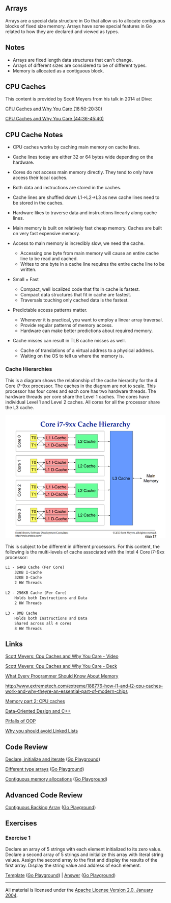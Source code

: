## Arrays

Arrays are a special data structure in Go that allow us to allocate contiguous blocks of fixed size memory. Arrays have some special features in Go related to how they are declared and viewed as types.

## Notes

* Arrays are fixed length data structures that can't change.
* Arrays of different sizes are considered to be of different types.
* Memory is allocated as a contiguous block.

## CPU Caches
This content is provided by Scott Meyers from his talk in 2014 at Dive:

[CPU Caches and Why You Care (18:50-20:30)](https://youtu.be/WDIkqP4JbkE?t=1129)

[CPU Caches and Why You Care (44:36-45:40)](https://youtu.be/WDIkqP4JbkE?t=2676)

## CPU Cache Notes

* CPU caches works by caching main memory on cache lines.
* Cache lines today are either 32 or 64 bytes wide depending on the hardware.
* Cores do not access main memory directly. They tend to only have access their local caches.
* Both data and instructions are stored in the caches.
* Cache lines are shuffled down L1->L2->L3 as new cache lines need to be stored in the caches.
* Hardware likes to traverse data and instructions linearly along cache lines.
* Main memory is built on relatively fast cheap memory. Caches are built on very fast expensive memory.

* Access to main memory is incredibly slow, we need the cache.
	* Accessing one byte from main memory will cause an entire cache line to be read and cached.
	* Writes to one byte in a cache line requires the entire cache line to be written.

* Small = Fast
	* Compact, well localized code that fits in cache is fastest.
	* Compact data structures that fit in cache are fastest.
	* Traversals touching only cached data is the fastest.

* Predictable access patterns matter.
	* Whenever it is practical, you want to employ a linear array traversal.
	* Provide regular patterns of memory access.
	* Hardware can make better predictions about required memory.

* Cache misses can result in TLB cache misses as well.
	* Cache of translations of a virtual address to a physical address.
	* Waiting on the OS to tell us where the memory is.

### Cache Hierarchies
This is a diagram shows the relationship of the cache hierarchy for the 4 Core i7-9xx processor. The caches in the diagram are not to scale. This processor has four cores and each core has two hardware threads. The hardware threads per core share the Level 1 caches. The cores have individual Level 1 and Level 2 caches. All cores for all the processor share the L3 cache.

![figure1](figure1.png)

This is subject to be different in different processors. For this content, the following is the multi-levels of cache associated with the Intel 4 Core i7-9xx processor:

	L1 - 64KB Cache (Per Core)
		32KB I-Cache
		32KB D-Cache
		2 HW Threads

	L2 - 256KB Cache (Per Core)
		Holds both Instructions and Data
		2 HW Threads

	L3 - 8MB Cache
		Holds both Instructions and Data
		Shared across all 4 cores
		8 HW Threads

## Links

[Scott Meyers: Cpu Caches and Why You Care - Video](https://www.youtube.com/watch?v=WDIkqP4JbkE)

[Scott Meyers: Cpu Caches and Why You Care - Deck](http://www.aristeia.com/TalkNotes/codedive-CPUCachesHandouts.pdf)

[What Every Programmer Should Know About Memory](http://www.akkadia.org/drepper/cpumemory.pdf)

http://www.extremetech.com/extreme/188776-how-l1-and-l2-cpu-caches-work-and-why-theyre-an-essential-part-of-modern-chips

[Memory part 2: CPU caches](http://lwn.net/Articles/252125)

[Data-Oriented Design and C++](https://www.youtube.com/watch?v=rX0ItVEVjHc)

[Pitfalls of OOP](http://harmful.cat-v.org/software/OO_programming/_pdf/Pitfalls_of_Object_Oriented_Programming_GCAP_09.pdf)

[Why you should avoid Linked Lists](https://www.youtube.com/watch?v=YQs6IC-vgmo)

## Code Review

[Declare, initialize and iterate](example1/example1.go) ([Go Playground](http://play.golang.org/p/2D24t6fbW_))

[Different type arrays](example2/example2.go) ([Go Playground](http://play.golang.org/p/nYgwqqOctt))

[Contiguous memory allocations](example3/example3.go) ([Go Playground](http://play.golang.org/p/L-SmdGfUcP))

## Advanced Code Review

[Contiguous Backing Array](advanced/example1/example1.go) ([Go Playground](http://play.golang.org/p/IIubKW34GA))

## Exercises

### Exercise 1

Declare an array of 5 strings with each element initialized to its zero value. Declare a second array of 5 strings and initialize this array with literal string values. Assign the second array to the first and display the results of the first array. Display the string value and address of each element.

[Template](exercises/template1/template1.go) ([Go Playground](http://play.golang.org/p/qKUNW0FSgC)) | 
[Answer](exercises/exercise1/exercise1.go) ([Go Playground](http://play.golang.org/p/px3X_qw_SX))
___
All material is licensed under the [Apache License Version 2.0, January 2004](http://www.apache.org/licenses/LICENSE-2.0).